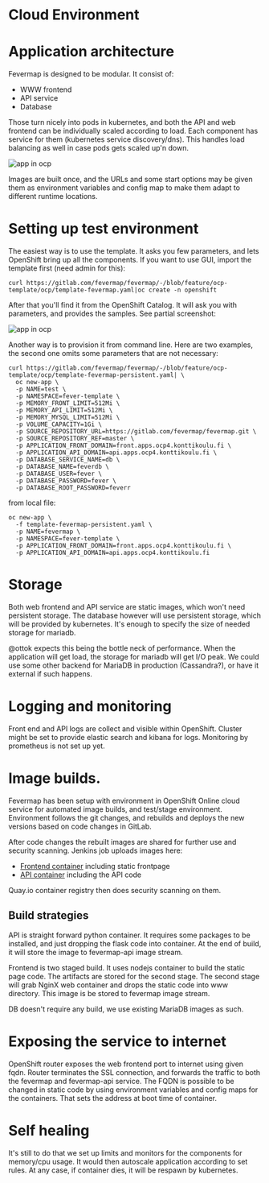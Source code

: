 Cloud Environment
=================

# Application architecture

Fevermap is designed to be modular. It consist of:

* WWW frontend
* API service
* Database

Those turn nicely into pods in kubernetes, and both the API and web frontend can
be individually scaled according to load. Each component has service for them
(kubernetes service discovery/dns). This handles load balancing as well in case
pods gets scaled up'n down.

![app in ocp](https://gitlab.com/fevermap/fevermap/-/raw/master/ocp/ocp-app.png)

Images are built once, and the URLs and some start options may be given them as
environment variables and config map to make them adapt to different runtime
locations.

# Setting up test environment

The easiest way is to use the template. It asks you few parameters, and
lets OpenShift bring up all the components. If you want to use GUI, import the
template first (need admin for this):

```
curl https://gitlab.com/fevermap/fevermap/-/blob/feature/ocp-template/ocp/template-fevermap.yaml|oc create -n openshift
```

After that you'll find it from the OpenShift Catalog. It will ask you with parameters,
and provides the samples. See partial screenshot:

![app in ocp](https://gitlab.com/fevermap/fevermap/-/raw/master/ocp/ocp-template.png)

Another way is to provision it from command line. Here are two examples, the second
one omits some parameters that are not necessary:

```
curl https://gitlab.com/fevermap/fevermap/-/blob/feature/ocp-template/ocp/template-fevermap-persistent.yaml| \
  oc new-app \
  -p NAME=test \
  -p NAMESPACE=fever-template \
  -p MEMORY_FRONT_LIMIT=512Mi \
  -p MEMORY_API_LIMIT=512Mi \
  -p MEMORY_MYSQL_LIMIT=512Mi \
  -p VOLUME_CAPACITY=1Gi \
  -p SOURCE_REPOSITORY_URL=https://gitlab.com/fevermap/fevermap.git \
  -p SOURCE_REPOSITORY_REF=master \
  -p APPLICATION_FRONT_DOMAIN=front.apps.ocp4.konttikoulu.fi \
  -p APPLICATION_API_DOMAIN=api.apps.ocp4.konttikoulu.fi \
  -p DATABASE_SERVICE_NAME=db \
  -p DATABASE_NAME=feverdb \
  -p DATABASE_USER=fever \
  -p DATABASE_PASSWORD=fever \
  -p DATABASE_ROOT_PASSWORD=feverr
```

from local file:

```
oc new-app \
  -f template-fevermap-persistent.yaml \
  -p NAME=fevermap \
  -p NAMESPACE=fever-template \
  -p APPLICATION_FRONT_DOMAIN=front.apps.ocp4.konttikoulu.fi \
  -p APPLICATION_API_DOMAIN=api.apps.ocp4.konttikoulu.fi
```

# Storage

Both web frontend and API service are static images, which won't need persistent
storage. The database however will use persistent storage, which will be
provided by kubernetes. It's enough to specify the size of needed storage for
mariadb.

@ottok expects this being the bottle neck of performance. When the
application will get load, the storage for mariadb will get I/O peak. We could
use some other backend for MariaDB in production (Cassandra?), or have it
external if such happens.

# Logging and monitoring

Front end and API logs are collect and visible within OpenShift. Cluster might
be set to provide elastic search and kibana for logs. Monitoring by prometheus
is not set up yet.

# Image builds.

Fevermap has been setup with environment in OpenShift Online cloud service for
automated image builds, and test/stage environment. Environment follows the git
changes, and rebuilds and deploys the new versions based on code changes in
GitLab.

After code changes the rebuilt images are shared for further use and security
scanning. Jenkins job uploads images here:

* [Frontend container](https://quay.io/repository/fevermap/fevermap) including
  static frontpage
* [API container](https://quay.io/repository/fevermap/fevermap-api) including
  the API code

Quay.io container registry then does security scanning on them.

## Build strategies

API is straight forward python container. It requires some packages to be
installed, and just dropping the flask code into container. At the end of build,
it will store the image to fevermap-api image stream.

Frontend is two staged build. It uses nodejs container to build the static page
code. The artifacts are stored for the second stage. The second stage will grab
NginX web container and drops the static code into www directory. This image is
be stored to fevermap image stream.

DB doesn't require any build, we use existing MariaDB images as such.

# Exposing the service to internet

OpenShift router exposes the web frontend port to internet using given fqdn.
Router terminates the SSL connection, and forwards the traffic to both the
fevermap and fevermap-api service. The FQDN is possible to be changed in static
code by using environment variables and config maps for the containers. That
sets the address at boot time of container.

# Self healing

It's still to do that we set up limits and monitors for the components for
memory/cpu usage. It would then autoscale application according to set rules. At
any case, if container dies, it will be respawn by kubernetes.
